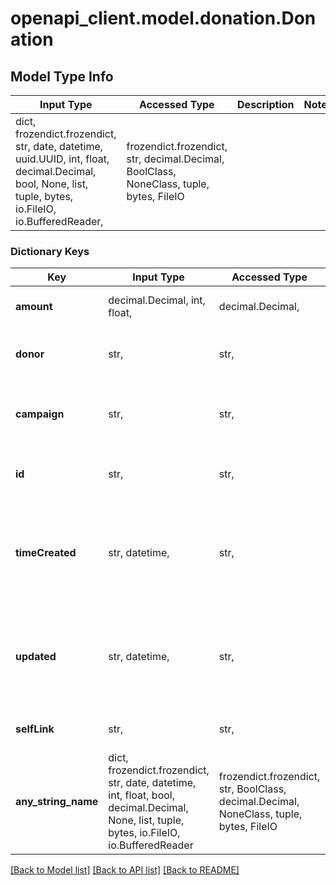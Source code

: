 # openapi_client.model.donation.Donation

## Model Type Info
Input Type | Accessed Type | Description | Notes
------------ | ------------- | ------------- | -------------
dict, frozendict.frozendict, str, date, datetime, uuid.UUID, int, float, decimal.Decimal, bool, None, list, tuple, bytes, io.FileIO, io.BufferedReader,  | frozendict.frozendict, str, decimal.Decimal, BoolClass, NoneClass, tuple, bytes, FileIO |  | 

### Dictionary Keys
Key | Input Type | Accessed Type | Description | Notes
------------ | ------------- | ------------- | ------------- | -------------
**amount** | decimal.Decimal, int, float,  | decimal.Decimal,  | the amount donated, in USD | 
**donor** | str,  | str,  | the id of the donor this donation is from | 
**campaign** | str,  | str,  | the id of the campaign this donation is for | 
**id** | str,  | str,  | unique, system-assigned identifier | [optional] 
**timeCreated** | str, datetime,  | str,  | system-assigned creation timestamp | [optional] value must conform to RFC-3339 date-time
**updated** | str, datetime,  | str,  | system-assigned update timestamp | [optional] value must conform to RFC-3339 date-time
**selfLink** | str,  | str,  | full URI of the resource | [optional] 
**any_string_name** | dict, frozendict.frozendict, str, date, datetime, int, float, bool, decimal.Decimal, None, list, tuple, bytes, io.FileIO, io.BufferedReader | frozendict.frozendict, str, BoolClass, decimal.Decimal, NoneClass, tuple, bytes, FileIO | any string name can be used but the value must be the correct type | [optional]

[[Back to Model list]](../../README.md#documentation-for-models) [[Back to API list]](../../README.md#documentation-for-api-endpoints) [[Back to README]](../../README.md)


